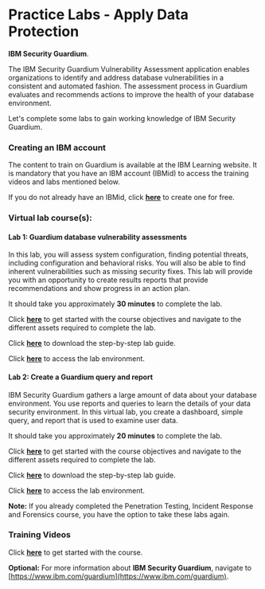 # Practice Labs - Apply Data Protection

**IBM Security Guardium**.

The IBM Security Guardium Vulnerability Assessment application enables organizations to identify and address database vulnerabilities in a consistent and automated fashion. The assessment process in Guardium evaluates and recommends actions to improve the health of your database environment.

Let's complete some labs to gain working knowledge of IBM Security Guardium.

### Creating an IBM account

The content to train on Guardium is available at the IBM Learning website. It is mandatory that you have an IBM account (IBMid) to access the training videos and labs mentioned below.

If you do not already have an IBMid, click [**here**](https://www.ibm.com/account/reg/us-en/signup?formid=urx-19776\&target=https://ibm.com/training/auth/sso/ibm/callback) to create one for free.

### Virtual lab course(s):

#### Lab 1: Guardium database vulnerability assessments

In this lab, you will assess system configuration, finding potential threats, including configuration and behavioral risks. You will also be able to find inherent vulnerabilities such as missing security fixes. This lab will provide you with an opportunity to create results reports that provide recommendations and show progress in an action plan.

It should take you approximately **30 minutes** to complete the lab.

Click [**here**](https://learn.ibm.com/course/view.php?id=13534) to get started with the course objectives and navigate to the different assets required to complete the lab.

Click [**here**](https://learn.ibm.com/mod/resource/view.php?id=274089) to download the step-by-step lab guide.

Click [**here**](https://learn.ibm.com/mod/scorm/view.php?id=274090) to access the lab environment.

#### Lab 2: Create a Guardium query and report

IBM Security Guardium gathers a large amount of data about your database environment. You use reports and queries to learn the details of your data security environment. In this virtual lab, you create a dashboard, simple query, and report that is used to examine user data.&#x20;

It should take you approximately **20 minutes** to complete the lab.

Click [**here**](https://learn.ibm.com/course/view.php?id=13271) to get started with the course objectives and navigate to the different assets required to complete the lab.

Click [**here**](https://learn.ibm.com/mod/resource/view.php?id=270605) to download the step-by-step lab guide.

Click [**here**](https://learn.ibm.com/mod/scorm/view.php?id=270606) to access the lab environment.

**Note:** If you already completed the Penetration Testing, Incident Response and Forensics course, you have the option to take these labs again.

### Training Videos

Click [**here**](https://learn.ibm.com/course/view.php?id=14220) to get started with the course.

**Optional:** For more information about **IBM Security Guardium**, navigate to [https://www.ibm.com/guardium](https://www.ibm.com/guardium).
